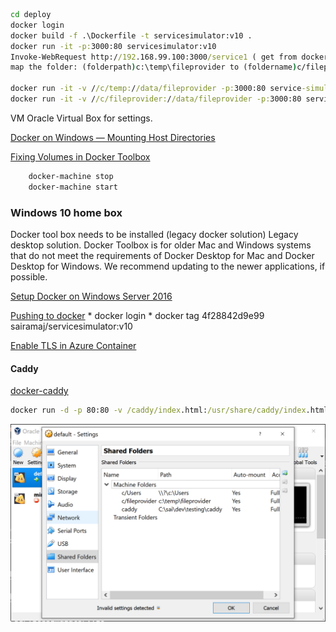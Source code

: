 ```cmd
cd deploy
docker login
docker build -f .\Dockerfile -t servicesimulator:v10 .
docker run -it -p:3000:80 servicesimulator:v10
Invoke-WebRequest http://192.168.99.100:3000/service1 ( get from docker inspect)
map the folder: (folderpath)c:\temp\fileprovider to (foldername)c/fileprovider  ( Note: see no : in the folder name)

docker run -it -v //c/temp://data/fileprovider -p:3000:80 service-simulator:latest
docker run -it -v //c/fileprovider://data/fileprovider -p:3000:80 service-simulator:latest /bin/sh
```

VM Oracle Virtual Box for settings.

[Docker on Windows — Mounting Host Directories](https://rominirani.com/docker-on-windows-mounting-host-directories-d96f3f056a2c)

[Fixing Volumes in Docker Toolbox](https://medium.com/@Charles_Stover/fixing-volumes-in-docker-toolbox-4ad5ace0e572)
```cmd
    docker-machine stop
    docker-machine start
```
### Windows 10 home box
Docker tool box needs to be installed (legacy docker solution)
Legacy desktop solution. Docker Toolbox is for older Mac and Windows systems that do not meet the requirements of Docker Desktop for Mac and Docker Desktop for Windows. We recommend updating to the newer applications, if possible.

[Setup Docker on Windows Server 2016](https://blog.couchbase.com/setup-docker-windows-server-2016/)

[Pushing to docker](https://ropenscilabs.github.io/r-docker-tutorial/04-Dockerhub.html)
    * docker login
    * docker tag 4f28842d9e99 sairamaj/servicesimulator:v10

[Enable TLS in Azure Container](https://www.antstack.io/blog/how-to-enable-tls-for-hasura-graphql-engine-in-azure-caddy/)

#### Caddy
[docker-caddy](https://hub.docker.com/_/caddy)

```cmd
docker run -d -p 80:80 -v /caddy/index.html:/usr/share/caddy/index.html -v caddy_data:/data caddy
```

![Setting up Shared folder in Windows-10 Docker ToolBox](./doc/images/Windows!0_DockerToolBox_SharedFolder_Setup.PNG)